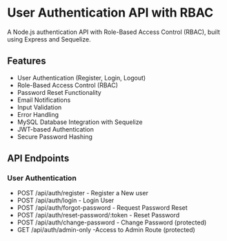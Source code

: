 # User Authentication API with RBAC

A Node.js authentication API with Role-Based Access Control (RBAC), built using Express and Sequelize.

## Features

- User Authentication (Register, Login, Logout)
- Role-Based Access Control (RBAC)
- Password Reset Functionality
- Email Notifications
- Input Validation
- Error Handling
- MySQL Database Integration with Sequelize
- JWT-based Authentication
- Secure Password Hashing

## API Endpoints

###  User Authentication

- POST /api/auth/register - Register a New user
- POST /api/auth/login - Login User
- POST /api/auth/forgot-password - Request Password Reset
- POST /api/auth/reset-password/:token - Reset Password
- POST /api/auth/change-password - Change Password (protected)
- GET /api/auth/admin-only  -Access to Admin Route (protected)
